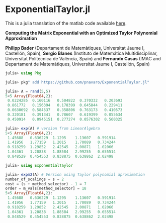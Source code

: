 # ExponentialTaylor.jl

This is a julia translation of the matlab code available [here](http://www.gicas.uji.es/Research/MatrixExp.html).

**Computing the Matrix Exponential with an Optimized Taylor Polynomial Approximation**

**Philipp Bader** (Departament de Matemàtiques, Universitat Jaume I, Castellón, Spain), 
**Sergio Blanes** (Instituto de Matemática Multidisciplinar, Universitat Politècnica de València, Spain) 
and **Fernando Casas** (IMAC and Departament de Matemàtiques, Universitat Jaume I, Castellón, Spain)


```julia
julia> using Pkg

julia> pkg" add https://github.com/pnavaro/ExponentialTaylor.jl"

julia> A = rand(5,5)
5×5 Array{Float64,2}:
 0.0224285  0.160116   0.504822  0.370332   0.203693
 0.861772   0.156394   0.178399  0.645844   0.229411
 0.0630692  0.584537   0.358806  0.763173   0.410573
 0.320181   0.391341   0.78607   0.619399   0.055634
 0.450914   0.0945151  0.277274  0.0576302  0.560325

julia> exp(A) # version from LinearAlgebra
5×5 Array{Float64,2}:
 1.45688   0.636229  1.1295    1.13607   0.591914
 1.41956   1.77159   1.2015    1.70089   0.734244
 0.918259  1.29852   2.42545   2.00871   1.02066
 1.04361   1.20838   1.88584   2.99255   0.655514
 0.848529  0.454553  0.838875  0.638862  2.02498

julia> using ExponentialTaylor

julia> expm2(A) # Version using Taylor polynomial aproximation
number_of_scalings = s = 2
cost = (s + method_selector) - 1 = 7
order = m_vals[method_selector] = 18
5×5 Array{Float64,2}:
 1.45688   0.636229  1.1295    1.13607   0.591914
 1.41956   1.77159   1.2015    1.70089   0.734244
 0.918259  1.29852   2.42545   2.00871   1.02066
 1.04361   1.20838   1.88584   2.99255   0.655514
 0.848529  0.454553  0.838875  0.638862  2.02498

```
